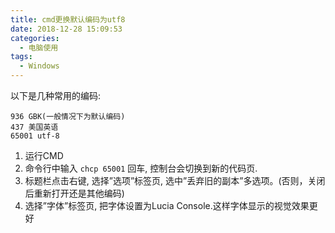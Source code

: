 ```yaml
---
title: cmd更换默认编码为utf8
date: 2018-12-28 15:09:53
categories:
  - 电脑使用
tags:
  - Windows
---
```


以下是几种常用的编码: 

	936 GBK(一般情况下为默认编码) 
	437 美国英语 
	65001 utf-8

1. 运行CMD 
2. 命令行中输入 `chcp 65001` 回车, 控制台会切换到新的代码页. 
3. 标题栏点击右键, 选择”选项”标签页, 选中”丢弃旧的副本”多选项。(否则，关闭后重新打开还是其他编码)
4. 选择”字体”标签页, 把字体设置为Lucia Console.这样字体显示的视觉效果更好